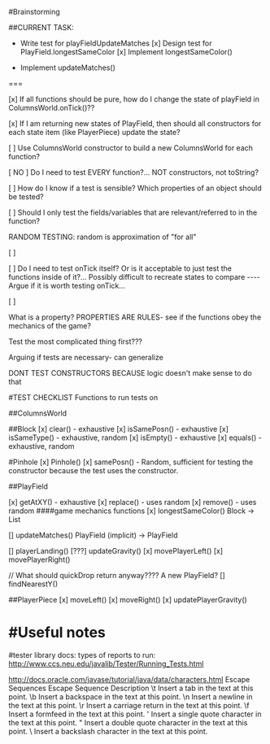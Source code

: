 
#Brainstorming

##CURRENT TASK:
- Write test for playFieldUpdateMatches
[x] Design test for PlayField.longestSameColor
[x] Implement longestSameColor()

- Implement updateMatches()

===

[x] If all functions should be pure, how do I change the state of playField in ColumnsWorld.onTick()??

[x] If I am returning new states of PlayField, then should all constructors for each state item (like PlayerPiece) update the state?

[ ] Use ColumnsWorld constructor to build a new ColumnsWorld for each function?

[ NO ] Do I need to test EVERY function?... NOT constructors, not toString?

[ ] How do I know if a test is sensible? Which properties of an object should be tested?

[ ] Should I only test the fields/variables that are relevant/referred to in the function?

RANDOM TESTING: random is approximation of "for all"

[ ]

[ ] Do I need to test onTick itself? Or is it acceptable to just test the functions inside of it?... Possibly difficult to recreate states to compare
---- Argue if it is worth testing onTick...

[ ]


What is a property?
PROPERTIES ARE RULES- see if the functions obey the mechanics of the game?

Test the most complicated thing first???

Arguing if tests are necessary-
can generalize

DONT TEST CONSTRUCTORS BECAUSE logic doesn't make sense to do that

#TEST CHECKLIST
Functions to run tests on

##ColumnsWorld

##Block
[x] clear() - exhaustive
[x] isSamePosn() - exhaustive
[x] isSameType() - exhaustive, random
[x] isEmpty() - exhaustive
[x] equals() - exhaustive, random

#Pinhole
[x] Pinhole()
[x] samePosn() - Random, sufficient for testing the constructor
because the test uses the constructor.

##PlayField

[x] getAtXY() - exhaustive
[x] replace() - uses random
[x] remove() - uses random
####game mechanics functions
[x] longestSameColor()
Block -> List<Block>

[] updateMatches()
PlayField (implicit) -> PlayField

[] playerLanding()
[???] updateGravity()
[x] movePlayerLeft()
[x] movePlayerRight()


// What should quickDrop return anyway???? A new PlayField?
[] findNearestY()

##PlayerPiece
[x] moveLeft()
[x] moveRight()
[x] updatePlayerGravity()


#Useful notes
===

#tester library docs:
types of reports to run:
http://www.ccs.neu.edu/javalib/Tester/Running_Tests.html




http://docs.oracle.com/javase/tutorial/java/data/characters.html
Escape Sequences
Escape Sequence Description
\t  Insert a tab in the text at this point.
\b  Insert a backspace in the text at this point.
\n  Insert a newline in the text at this point.
\r  Insert a carriage return in the text at this point.
\f  Insert a formfeed in the text at this point.
\'  Insert a single quote character in the text at this point.
\"  Insert a double quote character in the text at this point.
\\  Insert a backslash character in the text at this point.
